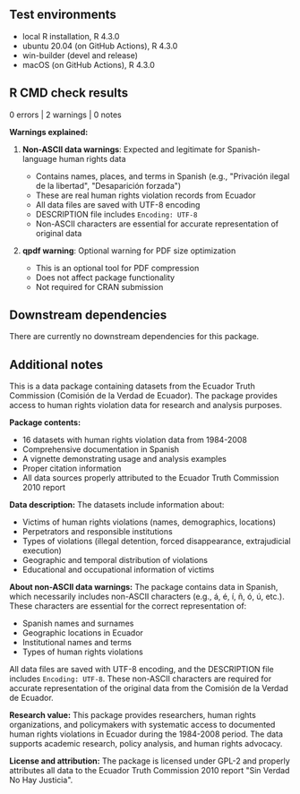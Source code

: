 ## Test environments

- local R installation, R 4.3.0
- ubuntu 20.04 (on GitHub Actions), R 4.3.0
- win-builder (devel and release)
- macOS (on GitHub Actions), R 4.3.0

## R CMD check results

0 errors | 2 warnings | 0 notes

**Warnings explained:**

1. **Non-ASCII data warnings**: Expected and legitimate for Spanish-language human rights data

   - Contains names, places, and terms in Spanish (e.g., "Privación ilegal de la libertad", "Desaparición forzada")
   - These are real human rights violation records from Ecuador
   - All data files are saved with UTF-8 encoding
   - DESCRIPTION file includes `Encoding: UTF-8`
   - Non-ASCII characters are essential for accurate representation of original data

2. **qpdf warning**: Optional warning for PDF size optimization
   - This is an optional tool for PDF compression
   - Does not affect package functionality
   - Not required for CRAN submission

## Downstream dependencies

There are currently no downstream dependencies for this package.

## Additional notes

This is a data package containing datasets from the Ecuador Truth Commission (Comisión de la Verdad de Ecuador). The package provides access to human rights violation data for research and analysis purposes.

**Package contents:**

- 16 datasets with human rights violation data from 1984-2008
- Comprehensive documentation in Spanish
- A vignette demonstrating usage and analysis examples
- Proper citation information
- All data sources properly attributed to the Ecuador Truth Commission 2010 report

**Data description:**
The datasets include information about:

- Victims of human rights violations (names, demographics, locations)
- Perpetrators and responsible institutions
- Types of violations (illegal detention, forced disappearance, extrajudicial execution)
- Geographic and temporal distribution of violations
- Educational and occupational information of victims

**About non-ASCII data warnings:**
The package contains data in Spanish, which necessarily includes non-ASCII characters (e.g., á, é, í, ñ, ó, ú, etc.). These characters are essential for the correct representation of:

- Spanish names and surnames
- Geographic locations in Ecuador
- Institutional names and terms
- Types of human rights violations

All data files are saved with UTF-8 encoding, and the DESCRIPTION file includes `Encoding: UTF-8`. These non-ASCII characters are required for accurate representation of the original data from the Comisión de la Verdad de Ecuador.

**Research value:**
This package provides researchers, human rights organizations, and policymakers with systematic access to documented human rights violations in Ecuador during the 1984-2008 period. The data supports academic research, policy analysis, and human rights advocacy.

**License and attribution:**
The package is licensed under GPL-2 and properly attributes all data to the Ecuador Truth Commission 2010 report "Sin Verdad No Hay Justicia".
